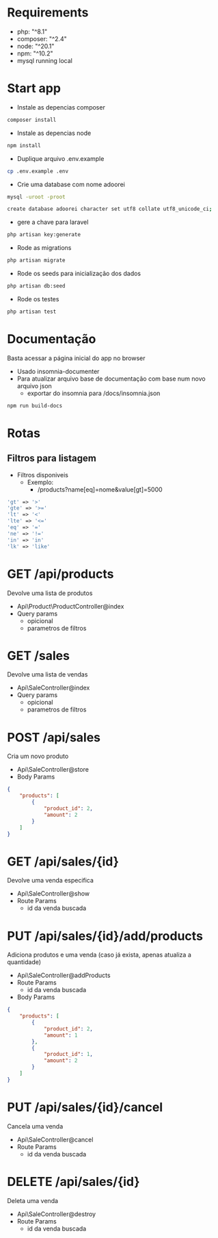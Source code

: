 # Requirements
- php: "^8.1"
- composer: "^2.4"
- node: "^20.1"
- npm: "^10.2"
- mysql running local

# Start app

- Instale as depencias composer
```sh
composer install
```
- Instale as depencias node
```sh
npm install
```
- Duplique arquivo .env.example
```sh
cp .env.example .env
```
- Crie uma database com nome adoorei

```sh
mysql -uroot -proot
```

```sh
create database adoorei character set utf8 collate utf8_unicode_ci;
```

- gere a chave para  laravel
```sh
php artisan key:generate
```

- Rode as migrations
```sh
php artisan migrate
```

- Rode os seeds para inicialização dos dados
```sh
php artisan db:seed
```

- Rode os testes
```sh
php artisan test
```
# Documentação
Basta acessar a página inicial do app no browser
- Usado insomnia-documenter
- Para atualizar arquivo base de documentação com base num novo arquivo json
    - exportar do insomnia para /docs/insomnia.json
```sh
npm run build-docs
```

# Rotas
## Filtros para listagem
- Filtros disponiveis
    - Exemplo:
        - /products?name[eq]=nome&value[gt]=5000
```php
'gt' => '>'
'gte' => '>='
'lt' => '<'
'lte' => '<='
'eq' => '='
'ne' => '!='
'in' => 'in'
'lk' => 'like'
```

# GET /api/products 
Devolve uma lista de produtos
- Api\Product\ProductController@index
- Query params
    - opicional
    - parametros de filtros

# GET /sales 
Devolve uma lista de vendas
- Api\SaleController@index
- Query params
    - opicional
    - parametros de filtros
# POST /api/sales 
Cria um novo produto
- Api\SaleController@store
- Body Params
```json
{
	"products": [
		{
			"product_id": 2,
			"amount": 2
		}
	]
}
```
# GET /api/sales/{id} 
Devolve uma venda especifica
- Api\SaleController@show
- Route Params
    - id da venda buscada
# PUT /api/sales/{id}/add/products 
Adiciona produtos e uma venda (caso já exista, apenas atualiza a quantidade)
- Api\SaleController@addProducts
- Route Params
    - id da venda buscada
- Body Params
```json
{
	"products": [
		{
			"product_id": 2,
			"amount": 1
		},
        {
            "product_id": 1,
            "amount": 2
        }
	]
}
```
# PUT /api/sales/{id}/cancel 
Cancela uma venda
- Api\SaleController@cancel
- Route Params
    - id da venda buscada
# DELETE /api/sales/{id} 
Deleta uma venda
- Api\SaleController@destroy
- Route Params
    - id da venda buscada
